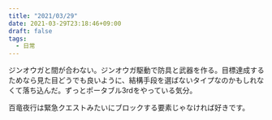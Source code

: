 ```yaml
---
title: "2021/03/29"
date: 2021-03-29T23:18:46+09:00
draft: false
tags:
  - 日常
---
```


ジンオウガと間が合わない。ジンオウガ駆動で防具と武器を作る。目標達成するためなら見た目どうでも良いように、結構手段を選ばないタイプなのかもしれなくて落ち込んだ。ずっとポータブル3rdをやっている気分。

百竜夜行は緊急クエストみたいにブロックする要素じゃなければ好きです。
